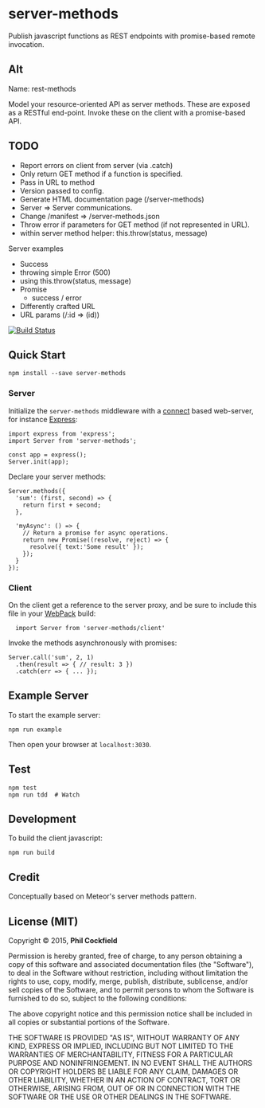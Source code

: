 # server-methods
Publish javascript functions as REST endpoints with promise-based remote invocation.


## Alt
Name: rest-methods

Model your resource-oriented API as server methods.  These are exposed as a RESTful end-point.  Invoke these on the client with a promise-based API.


## TODO
- Report errors on client from server (via .catch)
- Only return GET method if a function is specified.
- Pass in URL to method
- Version passed to config.
- Generate HTML documentation page (/server-methods)
- Server => Server communications.
- Change /manifest => /server-methods.json
- Throw error if parameters for GET method (if not represented in URL).
- within server method helper: this.throw(status, message)

Server examples
- Success
- throwing simple Error (500)
- using this.throw(status, message)
- Promise
  - success / error
- Differently crafted URL
- URL params (/:id => (id))


[![Build Status](https://travis-ci.org/philcockfield/server-methods.svg)](https://travis-ci.org/philcockfield/server-methods)



## Quick Start

    npm install --save server-methods

### Server
Initialize the `server-methods` middleware with a [connect](https://github.com/senchalabs/connect) based web-server, for instance [Express](http://expressjs.com/):


    import express from 'express';
    import Server from 'server-methods';

    const app = express();
    Server.init(app);


Declare your server methods:

    Server.methods({
      'sum': (first, second) => {
        return first + second;
      },

      'myAsync': () => {
        // Return a promise for async operations.
        return new Promise((resolve, reject) => {
          resolve({ text:'Some result' });
        });
      }
    });


### Client
On the client get a reference to the server proxy, and be sure to include this
file in your [WebPack](http://webpack.github.io/) build:

      import Server from 'server-methods/client'

Invoke the methods asynchronously with promises:

    Server.call('sum', 2, 1)
      .then(result => { // result: 3 })
      .catch(err => { ... });


## Example Server
To start the example server:

    npm run example

Then open your browser at `localhost:3030`.


## Test
    npm test
    npm run tdd  # Watch



## Development
To build the client javascript:

    npm run build



## Credit
Conceptually based on Meteor's server methods pattern.



## License (MIT)
Copyright © 2015, **Phil Cockfield**

Permission is hereby granted, free of charge, to any person obtaining a copy
of this software and associated documentation files (the "Software"), to deal
in the Software without restriction, including without limitation the rights
to use, copy, modify, merge, publish, distribute, sublicense, and/or sell
copies of the Software, and to permit persons to whom the Software is
furnished to do so, subject to the following conditions:

The above copyright notice and this permission notice shall be included in
all copies or substantial portions of the Software.

THE SOFTWARE IS PROVIDED "AS IS", WITHOUT WARRANTY OF ANY KIND, EXPRESS OR
IMPLIED, INCLUDING BUT NOT LIMITED TO THE WARRANTIES OF MERCHANTABILITY,
FITNESS FOR A PARTICULAR PURPOSE AND NONINFRINGEMENT. IN NO EVENT SHALL THE
AUTHORS OR COPYRIGHT HOLDERS BE LIABLE FOR ANY CLAIM, DAMAGES OR OTHER
LIABILITY, WHETHER IN AN ACTION OF CONTRACT, TORT OR OTHERWISE, ARISING FROM,
OUT OF OR IN CONNECTION WITH THE SOFTWARE OR THE USE OR OTHER DEALINGS IN
THE SOFTWARE.
